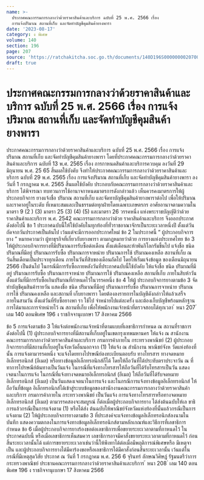 ```yaml
---
name: >-
  ประกาศคณะกรรมการกลางว่าด้วยราคาสินค้าและบริการ ฉบับที่ 25 พ.ศ. 2566 เรื่อง 
  การแจ้งปริมาณ สถานที่เก็บ และจัดทำบัญชีคุมสินค้ายางพารา
date: '2023-08-17'
category: ง พิเศษ
volume: 140
section: 196
page: 207
source: 'https://ratchakitcha.soc.go.th/documents/140D196S0000000020700.pdf'
draft: true
---
```


# ประกาศคณะกรรมการกลางว่าด้วยราคาสินค้าและบริการ ฉบับที่ 25 พ.ศ. 2566 เรื่อง  การแจ้งปริมาณ สถานที่เก็บ และจัดทำบัญชีคุมสินค้ายางพารา

ประกาศคณะกรรมการกลางว่าด้วยราคาสินค้าและบริการ ฉบับที่ 25 พ.ศ. 2566 เรื่อง การแจ้งปริมาณ สถานที่เก็บ และจัดทำบัญชีคุมสินค้ายางพารา โดยที่ประกาศคณะกรรมการกลางว่าด้วยราคาสินค้าและบริการ ฉบับที่ 13 พ.ศ. 2565 เรื่อง การกาหนดสินค้าและบริการควบคุม ลงวันที่ 29 มิถุนายน พ.ศ. 25 65 สิ้นผลใช้บังคับ จึงทำให้ประกาศคณะกรรมการกลางว่าด้วยราคาสินค้าและบริการ ฉบับที่ 29 พ.ศ. 2565 เรื่อง การแจ้งปริมาณ สถานที่เก็บ และจัดทำบัญชีคุมสินค้ายางพารา ลงวันที่ 1 กรกฎาคม พ.ศ. 2565 สิ้นผลใช้บังคับ ประกอบกับคณะกรรมการกลางว่าด้วยราคาสินค้าและบริการ ได้พิจารณา ทบทวนการใช้อานาจกาหนดมาตรการดังกล่าวแล้ว เห็นควรคงมาตรการให้ผู้ประกอบกิจการ ยางแจ้งชื่อ ปริมาณ สถานที่เก็บ และจัดทาบัญชีคุมสินค้ายางพาราต่อไป เพื่อให้ปริมาณและราคาอยู่ในระดับ ที่เหมาะสมและเป็นธรรมต่อทุกฝ่ายโดยเฉพาะเกษตรกร อาศัยอานาจตามความในมาตรา 9 (2 ) (3) มาตรา 25 (3) (4) (5) และมาตรา 26 วรรคหนึ่ง แห่งพระราชบัญญัติว่าด้วยราคาสินค้าและบริการ พ.ศ. 2542 คณะกรรมการกลางว่าด้วย ราคาสินค้าและบริการ จึงออกประกาศ ดังต่อไปนี้ ข้อ 1 ประกาศฉบับนี้ให้ใช้บังคับในทุกท้องที่ทั่วราชอาณาจักรเป็นระยะเวลาหนึ่งปี ตั้งแต่วันถัดจากวันประกาศเป็นต้นไป เว้นแต่จะมีการออกประกาศใหม่ ข้อ 2 ในประกาศนี้ “ ผู้ประกอบกิจการยาง ” หมายความว่า ผู้ทาธุรกิจที่เกี่ยวกับยางพารา ตามกฎหมายว่าด้วย การยางแห่งประเทศไทย ข้อ 3 ให้ผู้ประกอบกิจการยางที่มีปริมาณการรับซื้อต่อเดือน ตั้งแต่เดือนละห้าพันกิโลกรัมขึ้นไป แจ้งชื่อ ชนิด ปริมาณที่มีอยู่ ปริมาณการรับซื้อ ปริมาณการจาหน่าย ปริมาณการใช้ ปริมาณคงเหลือ สถานที่เก็บ ณ วันสิ้นเดือนเป็นประจาทุกเดือน ภายในวันที่สิบของเดือนถัดไป โดยให้เริ่มแจ้งข้อมูล ของเดือนมิถุนายน 2566 เป็นต้นไป ในกรณีมีการรับซื้อภายหลังวันที่ประกาศฉบับนี้ใช้บังคับ ให้แจ้งชื่อ ชนิด ปริมาณที่มีอยู่ ปริมาณการรับซื้อ ปริมาณการจาหน่าย ปริมาณการใช้ ปริมาณคงเหลือ สถานที่เก็บ ภายในสิบห้าวัน ตั้งแต่วันที่มีการรับซื้อเกินปริมาณที่กำหนดไว้ในวรรคหนึ่ง ข้อ 4 ให้ผู้ ประกอบกิจการยางตามข้อ 3 จัดทำบัญชีคุมสินค้ารายวัน แสดงชื่อ ชนิด ปริมาณที่มีอยู่ ปริมาณการรับซื้อ ปริมาณการจาหน่าย ปริมาณการใช้ ปริมาณคงเหลือ และสถานที่ เก็บยางพารา โดยต้องลงรายการในบัญชีดังกล่าวให้แล้วเสร็จภายในสามวัน ตั้งแต่วันที่รับซื้อยางพา รา ใช้ไป จำหน่ายไปแต่ละครั้ง และต้องเก็บบัญชีพร้อมหลักฐานการได้มาและการจำหน่ายไว้ ณ สถานที่เก็บ เพื่อให้พนักงานเจ้าหน้าที่ตรวจสอบได้ทุกเวลา ้ หนา 207 ่ เลม 140 ตอนพิเศษ 196 ง ราชกิจจานุเบกษา 17 สิงหาคม 2566

ข้อ 5 การแจ้งตามข้อ 3 ให้แจ้งต่อพนักงานเจ้าหน้าที่ตามแบบที่เลขาธิการกำหนด ณ สถานที่ราชการ ดังต่อไปนี้ (1) ผู้ประกอบกิจการยางที่มีสถานที่เก็บอยู่ในเขตกรุงเทพมหานคร ให้แจ้ง ณ สานักงาน คณะกรรมการกลางว่าด้วยราคาสินค้าและบริการ กรมการค้าภายใน กระทรวงพาณิชย์ (2) ผู้ประกอบกิจการยางที่มีสถานที่เก็บอยู่ในจังหวัดอื่นนอกจาก (1) ให้แจ้ง ณ สำนักงาน พาณิชย์จังห วัดแห่งท้องที่นั้น การแจ้งตามวรรคหนึ่ง จะแจ้งโดยทางไปรษณีย์ลงทะเบียนตอบรับ ทางโทรสาร ทางจดหมาย อิเล็กทรอนิกส์ (อีเมล) หรือทางข้อมูลอิเล็กทรอนิกส์ก็ได้ โดยให้ถือวันที่ได้ประทับตราประจาวัน ณ ที่ทาการไปรษณีย์ต้นทางเป็นวันแจ้ง ในกรณีที่แจ้งทางโทรสารให้ถือวันที่ได้รับโทรสารเป็นวัน แสดงเจตนาในการแจ้ง ในกรณีที่แจ้งทางจดหมายอิเล็กทรอนิกส์ (อีเมล) ให้ถือวันที่ได้รับจดหมาย อิเล็กทรอนิกส์ (อีเมล) เป็นวันแสดงเจตนาในการแจ้ง และในกรณีการแจ้งทางข้อมูลอิเล็กทรอนิกส์ ให้ถือวันที่ข้อมูล อิเล็กทรอนิกส์ได้เข้าสู่ระบบข้อมูลของสานักงานคณะกรรมการกลางว่าด้วยราคาสินค้า และบริการ กรมการค้าภายใน กระทรวงพาณิชย์ เป็นวันแจ้ง การแจ้งทางโทรสารหรือทางจดหมายอิเล็กทรอนิกส์ (อีเมล) ตามวรรคสองจะสมบูรณ์ ก็ต่อเมื่อผู้ประกอบกิจการยาง ได้ส่งต้นฉบับให้เล ขาธิการแล้วกรณีเป็นการแจ้งตาม (1) หรือได้ส่ง ต้นฉบับให้พาณิชย์จังหวัดแห่งท้องที่นั้นแล้วกรณีเป็นการแจ้งตาม (2) ให้ผู้ประกอบกิจการยางตามข้อ 3 ที่ประสงค์จะแจ้งทางข้อมูลอิเล็กทรอนิกส์ลงนามในบันทึก แสดงความตกลงในการแจ้งทางข้อมูลอิเล็กทรอนิกส์ตามหลักเกณฑ์และวิธีการที่เลขาธิการกำหนด ข้อ 6 เมื่อผู้ประกอบกิจการยางร้องขอต่อเลขาธิการเพื่อขยายระยะเวลาตามที่กาหนดไว้ ในประกาศฉบับนี้ หรือเมื่อเลขาธิการเห็นสมควร เลขาธิการอาจมีคาสั่งขยายระยะเวลาตามที่กาหนดไว้ ก่อนสิ้นระยะเวลานั้นได้ แต่การขยายระยะเวลาเช่นว่านี้ให้พึงทาได้ต่อเมื่อมีพฤติการณ์พิเศษหรือ มีเหตุจาเป็น และผู้ประกอบกิจการยางได้มีคาร้องขอหรือเลขาธิการได้มีคาสั่งก่อนสิ้นระยะเวลานั้น เว้นแต่ในกรณีที่มีเหตุสุดวิสัย ประกาศ ณ วันที่ 1 กรกฎาคม พ.ศ. 256 6 จุรินทร์ ลักษณวิศิษฏ์ รัฐมนตรีว่าการกระทรวงพาณิชย์ ประธานคณะกรรมการกลางว่าด้วยราคาสินค้าและบริการ ้ หนา 208 ่ เลม 140 ตอนพิเศษ 196 ง ราชกิจจานุเบกษา 17 สิงหาคม 2566
